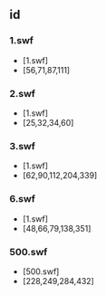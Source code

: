 ## id 
### 1.swf
- [1.swf] 
- [56,71,87,111]

### 2.swf
- [1.swf] 
- [25,32,34,60]

### 3.swf
- [1.swf] 
- [62,90,112,204,339]

### 6.swf
- [1.swf] 
- [48,66,79,138,351]


### 500.swf
- [500.swf] 
- [228,249,284,432]